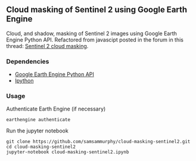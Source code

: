 ## Cloud masking of Sentinel 2 using Google Earth Engine

Cloud, and shadow, masking of Sentinel 2 images using Google Earth Engine Python API. Refactored from javascipt posted in the forum in this thread: [Sentinel 2 cloud masking](https://groups.google.com/forum/#!searchin/google-earth-engine-developers/cloud$20masking%7Csort:relevance/google-earth-engine-developers/i63DS-Dg8Sg/Kc0knF9BBgAJ).

### Dependencies

* [Google Earth Engine Python API](https://developers.google.com/earth-engine/python_install)
* [Ipython](https://ipython.org/install.html)

### Usage

Authenticate Earth Engine (if necessary)

`earthengine authenticate`

Run the jupyter notebook
```
git clone https://github.com/samsammurphy/cloud-masking-sentinel2.git
cd cloud-masking-sentinel2
jupyter-notebook cloud-masking-sentinel2.ipynb
```
